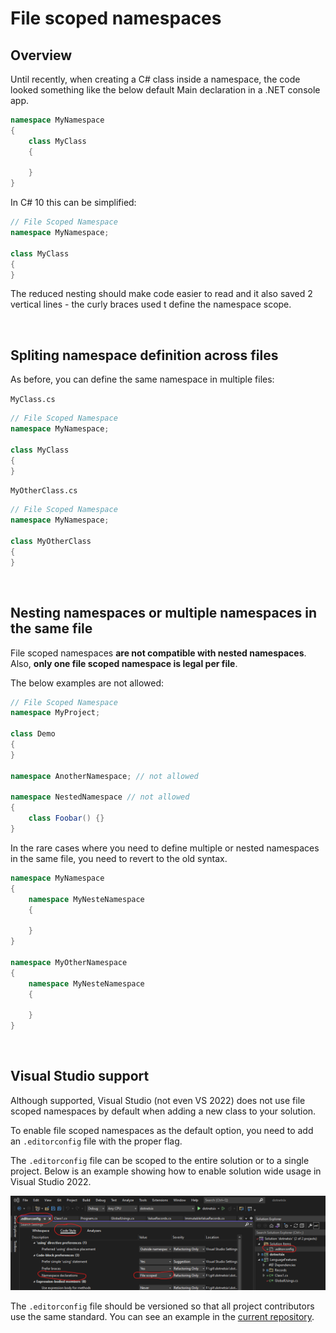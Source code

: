# File scoped namespaces

## Overview

Until recently, when creating a C# class inside a namespace, the code looked something like the below default Main declaration in a .NET console app.

```C#
namespace MyNamespace
{
    class MyClass
    {
        
    }
}
```

In C# 10 this can be simplified:

```C#
// File Scoped Namespace
namespace MyNamespace;

class MyClass
{
}
```

The reduced nesting should make code easier to read and it also saved 2 vertical lines - the curly braces used t define the namespace scope.

<br/>

## Spliting namespace definition across files

As before, you can define the same namespace in multiple files:

`MyClass.cs`

```C#
// File Scoped Namespace
namespace MyNamespace;

class MyClass
{
}
```

`MyOtherClass.cs`

```C#
// File Scoped Namespace
namespace MyNamespace;

class MyOtherClass
{
}
```

<br/>

## Nesting namespaces or multiple namespaces in the same file

File scoped namespaces **are not compatible with nested namespaces**. Also, **only one file scoped namespace is legal per file**.

 The below examples are not allowed:

```C#
// File Scoped Namespace
namespace MyProject;

class Demo
{
}

namespace AnotherNamespace; // not allowed

namespace NestedNamespace // not allowed
{
    class Foobar() {}
}

```

In the rare cases where you need to define multiple or nested namespaces in the same file, you need to revert to the old syntax.

```C#
namespace MyNamespace
{
    namespace MyNesteNamespace
    {

    }
}

namespace MyOtherNamespace
{
    namespace MyNesteNamespace
    {

    }
}

```

<br/>

## Visual Studio support

Although supported, Visual Studio (not even VS 2022) does not use file scoped namespaces by default when adding a new class to your solution.

To enable file scoped namespaces as the default option, you need to add an `.editorconfig` file with the proper flag.

The `.editorconfig` file can be scoped to the entire solution or to a single project. Below is an example showing how to enable solution wide usage in Visual Studio 2022.

![editorconfig](images/editorconfig.png)

The `.editorconfig` file should be versioned so that all project contributors use the same standard. You can see an example in the [current repository](https://github.com/buggy-line/dotnetsix/blob/main/dotnetsix/.editorconfig#L127).
